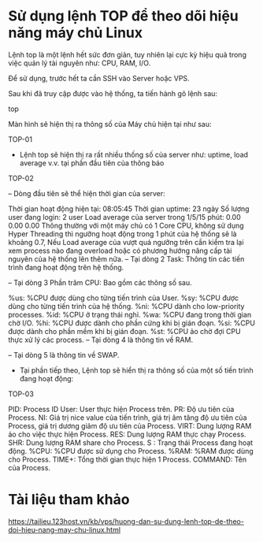 # Sử dụng lệnh TOP để theo dõi hiệu năng máy chủ Linux

Lệnh top là một lệnh hết sức đơn giản, tuy nhiên lại cực kỳ hiệu quả trong việc quản lý tài nguyên như: CPU, RAM, I/O.

Để sử dụng, trước hết ta cần SSH vào Server hoặc VPS.

Sau khi đã truy cập được vào hệ thống, ta tiến hành gõ lệnh sau:

top 

Màn hình sẽ hiện thị ra thông số của Máy chủ hiện tại như sau:

TOP-01

* Lệnh top sẽ hiện thị ra rất nhiều thống số của server như: uptime, load average v.v. tại phần đầu tiên của thông báo

TOP-02

– Dòng đầu tiên sẽ thể hiện thời gian của server:

Thời gian hoạt động hiện tại: 08:05:45
Thời gian uptime: 23 ngày
Số lượng user đang login: 2 user
Load average của server trong 1/5/15 phút: 0.00 0.00 0.00
Thông thường với một máy chủ có 1 Core CPU, không sử dụng Hyper Threading thì ngưỡng hoạt động trong 1 phút của hệ thống sẽ là khoảng 0.7, Nếu Load average của vượt quá ngưỡng trên cần kiểm tra lại xem process nào đang overload hoặc có phương hướng nâng cấp tài nguyên của hệ thống lên thêm nữa.
– Tại dòng 2 Task: Thông tin các tiến trình đang hoạt động trên hệ thống.

– Tại dòng 3 Phần trăm CPU: Bao gồm các thông số sau.

%us: %CPU được dùng cho từng tiến trình của User.
%sy: %CPU được dùng cho từng tiến trình của hệ thống.
%ni: %CPU dành cho low-priority processes.
%id: %CPU ở trạng thái nghỉ.
%wa: %CPU đang trong thời gian chờ I/O.
%hi: %CPU được dành cho phần cứng khi bị gián đoạn.
%si: %CPU được dành cho phần mềm khi bị gián đoạn.
%st: %CPU ảo chờ đợi CPU thực xử lý các process.
– Tại dòng 4 là thông tin về RAM.

– Tại dòng 5 là thông tin về SWAP.

* Tại phần tiếp theo, Lệnh top sẽ hiển thị ra thông số của một số tiến trình đang hoạt động:

TOP-03

PID: Process ID
User: User thực hiện Process trên.
PR: Độ ưu tiên của Process.
NI: Giá trị nice value của tiến trình, giá trị âm tăng độ ưu tiên của Process, giá trị dương giảm độ ưu tiên của Process.
VIRT: Dung lượng RAM ảo cho việc thực hiện Process.
RES: Dung lượng RAM thực chạy Process.
SHR: Dung lượng RAM share cho Process.
S : Trạng thái Process đang hoạt động.
%CPU: %CPU được sử dụng cho Process.
%RAM: %RAM được dùng cho Process.
TIME+: Tổng thời gian thực hiện 1 Process.
COMMAND: Tên của Process.

# Tài liệu tham khảo
https://tailieu.123host.vn/kb/vps/huong-dan-su-dung-lenh-top-de-theo-doi-hieu-nang-may-chu-linux.html
